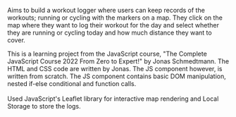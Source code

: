 Aims to build a workout logger where users can keep records of the workouts; running or cycling with the markers on a map. They click on the map where they want to log their workout for the day and select whether they are running or cycling today and how much distance they want to cover. 

This is a learning project from the JavaScript course, "The Complete JavaScript Course 2022 From Zero to Expert!" by Jonas Schmedtmann. The HTML and CSS code are written by Jonas.
The JS component however, is written from scratch. The JS component contains basic DOM manipulation, nested if-else conditional and function calls.
<br>
<br>
Used JavaScript's Leaflet library for interactive map rendering and Local Storage to store the logs.
